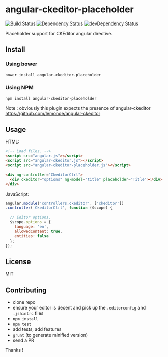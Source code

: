 # angular-ckeditor-placeholder

[![Build Status](https://travis-ci.org/lemonde/angular-ckeditor-placeholder.svg?branch=master)](https://travis-ci.org/lemonde/angular-ckeditor-placeholder)
[![Dependency Status](https://david-dm.org/lemonde/angular-ckeditor-placeholder.svg?theme=shields.io)](https://david-dm.org/lemonde/angular-ckeditor-placeholder)
[![devDependency Status](https://david-dm.org/lemonde/angular-ckeditor-placeholder/dev-status.svg?theme=shields.io)](https://david-dm.org/lemonde/angular-ckeditor-placeholder#info=devDependencies)

Placeholder support for CKEditor angular directive.

## Install

### Using bower

```sh
bower install angular-ckeditor-placeholder
```

### Using NPM
```sh
npm install angular-ckeditor-placeholder
```

Note : obviously this plugin expects the presence of angular-ckeditor https://github.com/lemonde/angular-ckeditor

## Usage

HTML:

```html
<!-- Load files. -->
<script src="angular.js"></script>
<script src="angular-ckeditor.js"></script>
<script src="angular-ckeditor-placeholder.js"></script>

<div ng-controller="CkeditorCtrl">
  <div ckeditor="options" ng-model="title" placeholder="Title"></div>
</div>
```

JavaScript:

```js
angular.module('controllers.ckeditor', ['ckeditor'])
.controller('CkeditorCtrl', function ($scope) {

  // Editor options.
  $scope.options = {
    language: 'en',
    allowedContent: true,
    entities: false
  };
});
```

## License

MIT

## Contributing
* clone repo
* ensure your editor is decent and pick up the `.editorconfig` and `.jshintrc` files
* `npm install`
* `npm test`
* add tests, add features
* `grunt` (to generate minified version)
* send a PR

Thanks !
